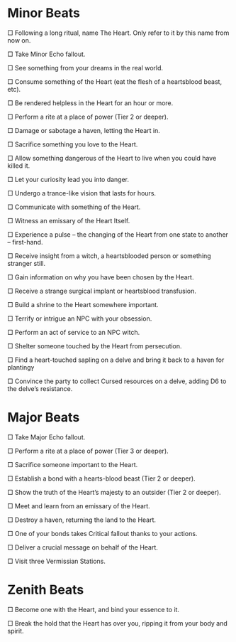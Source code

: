 # Minor Beats 
□ Following a long ritual, name The Heart. Only refer to it by this name from now on.

□ Take Minor Echo fallout.

□ See something from your dreams in the real world.

□ Consume something of the Heart (eat the flesh of a heartsblood beast, etc).

□ Be rendered helpless in the Heart for an hour or more.

□ Perform a rite at a place of power (Tier 2 or deeper).

□ Damage or sabotage a haven, letting the Heart in.

□ Sacrifice something you love to the Heart.

□ Allow something dangerous of the Heart to live when you could have killed it.

□ Let your curiosity lead you into danger.

□ Undergo a trance-like vision that lasts for hours.

□ Communicate with something of the Heart.

□ Witness an emissary of the Heart Itself.

□ Experience a pulse – the changing of the Heart from one state to another – first-hand.

□ Receive insight from a witch, a heartsblooded person or something stranger still.

□ Gain information on why you have been chosen by the Heart.

□ Receive a strange surgical implant or heartsblood transfusion.

□ Build a shrine to the Heart somewhere important.

□ Terrify or intrigue an NPC with your obsession.

□ Perform an act of service to an NPC witch.

□ Shelter someone touched by the Heart from persecution.

□ Find a heart-touched sapling on a delve and bring it back to a haven for plantingץ

□ Convince the party to collect Cursed resources on a delve, adding D6 to the delve’s resistance.

# Major Beats 
□ Take Major Echo fallout.

□ Perform a rite at a place of power (Tier 3 or deeper).

□ Sacrifice someone important to the Heart.

□ Establish a bond with a hearts-blood beast (Tier 2 or deeper).

□ Show the truth of the Heart’s majesty to an outsider (Tier 2 or deeper).

□ Meet and learn from an emissary of the Heart.

□ Destroy a haven, returning the land to the Heart.

□ One of your bonds takes Critical fallout thanks to your actions.

□ Deliver a crucial message on behalf of the Heart.

□ Visit three Vermissian Stations.

# Zenith Beats 
□ Become one with the Heart, and bind your essence to it.

□ Break the hold that the Heart has over you, ripping it from your body and spirit.